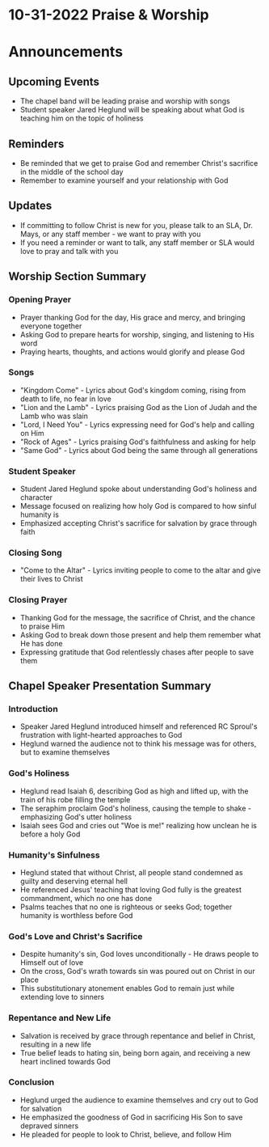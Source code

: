 # 10-31-2022 Praise & Worship



# Announcements

## Upcoming Events
- The chapel band will be leading praise and worship with songs 
- Student speaker Jared Heglund will be speaking about what God is teaching him on the topic of holiness

## Reminders
- Be reminded that we get to praise God and remember Christ's sacrifice in the middle of the school day
- Remember to examine yourself and your relationship with God

## Updates
- If committing to follow Christ is new for you, please talk to an SLA, Dr. Mays, or any staff member - we want to pray with you
- If you need a reminder or want to talk, any staff member or SLA would love to pray and talk with you


## Worship Section Summary

### Opening Prayer
- Prayer thanking God for the day, His grace and mercy, and bringing everyone together
- Asking God to prepare hearts for worship, singing, and listening to His word
- Praying hearts, thoughts, and actions would glorify and please God

### Songs 
- "Kingdom Come" - Lyrics about God's kingdom coming, rising from death to life, no fear in love
- "Lion and the Lamb" - Lyrics praising God as the Lion of Judah and the Lamb who was slain
- "Lord, I Need You" - Lyrics expressing need for God's help and calling on Him
- "Rock of Ages" - Lyrics praising God's faithfulness and asking for help
- "Same God" - Lyrics about God being the same through all generations 

### Student Speaker
- Student Jared Heglund spoke about understanding God's holiness and character
- Message focused on realizing how holy God is compared to how sinful humanity is
- Emphasized accepting Christ's sacrifice for salvation by grace through faith 

### Closing Song
- "Come to the Altar" - Lyrics inviting people to come to the altar and give their lives to Christ

### Closing Prayer
- Thanking God for the message, the sacrifice of Christ, and the chance to praise Him
- Asking God to break down those present and help them remember what He has done
- Expressing gratitude that God relentlessly chases after people to save them


## Chapel Speaker Presentation Summary

### Introduction
- Speaker Jared Heglund introduced himself and referenced RC Sproul's frustration with light-hearted approaches to God 
- Heglund warned the audience not to think his message was for others, but to examine themselves

### God's Holiness
- Heglund read Isaiah 6, describing God as high and lifted up, with the train of his robe filling the temple
- The seraphim proclaim God's holiness, causing the temple to shake - emphasizing God's utter holiness
- Isaiah sees God and cries out "Woe is me!" realizing how unclean he is before a holy God

### Humanity's Sinfulness
- Heglund stated that without Christ, all people stand condemned as guilty and deserving eternal hell
- He referenced Jesus' teaching that loving God fully is the greatest commandment, which no one has done
- Psalms teaches that no one is righteous or seeks God; together humanity is worthless before God

### God's Love and Christ's Sacrifice
- Despite humanity's sin, God loves unconditionally - He draws people to Himself out of love 
- On the cross, God's wrath towards sin was poured out on Christ in our place
- This substitutionary atonement enables God to remain just while extending love to sinners

### Repentance and New Life
- Salvation is received by grace through repentance and belief in Christ, resulting in a new life
- True belief leads to hating sin, being born again, and receiving a new heart inclined towards God

### Conclusion 
- Heglund urged the audience to examine themselves and cry out to God for salvation
- He emphasized the goodness of God in sacrificing His Son to save depraved sinners
- He pleaded for people to look to Christ, believe, and follow Him